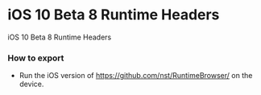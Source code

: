 iOS 10 Beta 8 Runtime Headers
====================

iOS 10 Beta 8 Runtime Headers

### How to export

- Run the iOS version of https://github.com/nst/RuntimeBrowser/ on the device.
